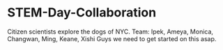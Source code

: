 # STEM-Day-Collaboration
Citizen scientists explore the dogs of NYC. Team: Ipek, Ameya, Monica, Changwan, Ming, Keane, Xishi
Guys we need to get started on this asap.

